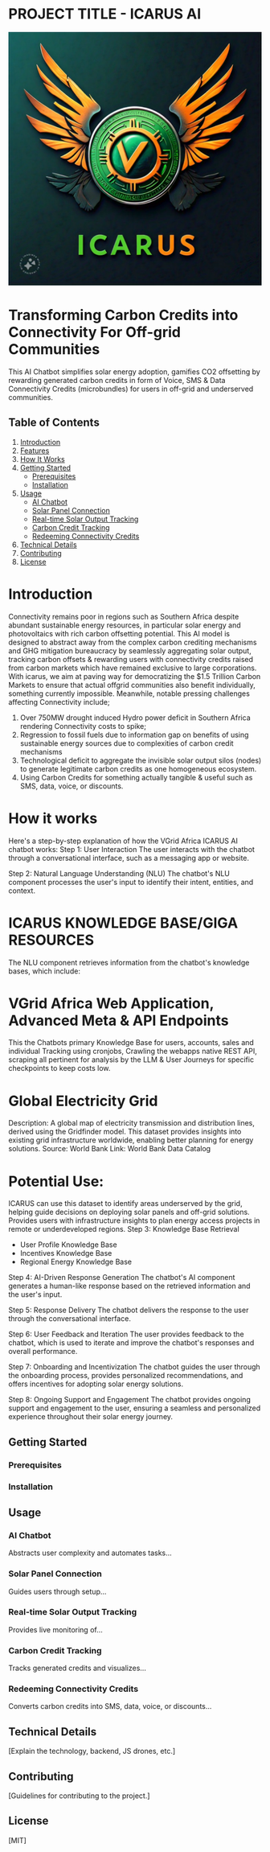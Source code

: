 # PROJECT TITLE - ICARUS AI 
![logo](Media/IMG-20240923-WA0003.jpg)
# Transforming Carbon Credits into Connectivity For Off-grid Communities 
This AI Chatbot simplifies solar energy adoption, gamifies CO2 offsetting by rewarding generated carbon credits in form of Voice, SMS & Data Connectivity Credits (microbundles) for users in off-grid and underserved communities.

## Table of Contents
1. [Introduction](#introduction)  
2. [Features](#features)  
3. [How It Works](#how-it-works)  
4. [Getting Started](#getting-started)  
   - [Prerequisites](#prerequisites)  
   - [Installation](#installation)  
5. [Usage](#usage)  
   - [AI Chatbot](#ai-chatbot)  
   - [Solar Panel Connection](#solar-panel-connection)  
   - [Real-time Solar Output Tracking](#real-time-solar-output-tracking)  
   - [Carbon Credit Tracking](#carbon-credit-tracking)  
   - [Redeeming Connectivity Credits](#redeeming-connectivity-credits)  
6. [Technical Details](#technical-details)  
7. [Contributing](#contributing)  
8. [License](#license)

# Introduction 
Connectivity remains poor in regions such as Southern Africa despite abundant sustainable energy resources, in particular solar energy and photovoltaics with rich carbon offsetting potential. This AI model is designed to abstract away from the complex carbon crediting mechanisms and GHG mitigation bureaucracy by seamlessly aggregating solar output, tracking carbon offsets & rewarding users with connectivity credits raised from carbon markets which have remained exclusive to large corporations. With icarus, we aim at paving way for democratizing the $1.5 Trillion Carbon Markets to ensure that actual offgrid communities also benefit individually, something currently impossible. 
Meanwhile, notable pressing challenges affecting Connectivity include;
1. Over 750MW drought induced Hydro power deficit in Southern Africa rendering Connectivity costs to spike;
2. Regression to fossil fuels due to information gap on benefits of using sustainable energy sources due to complexities of carbon credit mechanisms
3. Technological deficit to aggregate the invisible solar output silos (nodes) to generate legitimate carbon credits as one homogeneous ecosystem. 
4. Using Carbon Credits for something actually tangible & useful such as SMS, data, voice, or discounts.

# How it works
Here's a step-by-step explanation of how the VGrid Africa ICARUS AI chatbot works:
Step 1: User Interaction
The user interacts with the chatbot through a conversational interface, such as a messaging app or website.

Step 2: Natural Language Understanding (NLU)
The chatbot's NLU component processes the user's input to identify their intent, entities, and context.

# ICARUS KNOWLEDGE BASE/GIGA RESOURCES
The NLU component retrieves information from the chatbot's knowledge bases, which include:
# VGrid Africa Web Application, Advanced Meta & API Endpoints
This the Chatbots primary Knowledge Base for users, accounts, sales and individual Tracking using cronjobs, Crawling the webapps native REST API, scraping all pertinent for analysis by the LLM & User Journeys for specific checkpoints to keep costs low.
# Global Electricity Grid
Description: A global map of electricity transmission and distribution lines, derived using the Gridfinder model. This dataset provides insights into existing grid infrastructure worldwide, enabling better planning for energy solutions.
Source: World Bank
Link: World Bank Data Catalog

# Potential Use:
ICARUS can use this dataset to identify areas underserved by the grid, helping guide decisions on deploying solar panels and off-grid solutions.
Provides users with infrastructure insights to plan energy access projects in remote or underdeveloped regions.
Step 3: Knowledge Base Retrieval

- User Profile Knowledge Base
- Incentives Knowledge Base
- Regional Energy Knowledge Base

Step 4: AI-Driven Response Generation
The chatbot's AI component generates a human-like response based on the retrieved information and the user's input.

Step 5: Response Delivery
The chatbot delivers the response to the user through the conversational interface.

Step 6: User Feedback and Iteration
The user provides feedback to the chatbot, which is used to iterate and improve the chatbot's responses and overall performance.

Step 7: Onboarding and Incentivization
The chatbot guides the user through the onboarding process, provides personalized recommendations, and offers incentives for adopting solar energy solutions.

Step 8: Ongoing Support and Engagement
The chatbot provides ongoing support and engagement to the user, ensuring a seamless and personalized experience throughout their solar energy journey.
## Getting Started

### Prerequisites
### Installation

## Usage
### AI Chatbot
Abstracts user complexity and automates tasks...

### Solar Panel Connection
Guides users through setup...

### Real-time Solar Output Tracking
Provides live monitoring of...

### Carbon Credit Tracking
Tracks generated credits and visualizes...

### Redeeming Connectivity Credits
Converts carbon credits into SMS, data, voice, or discounts...

## Technical Details
[Explain the technology, backend, JS drones, etc.]

## Contributing
[Guidelines for contributing to the project.]

## License
[MIT]
